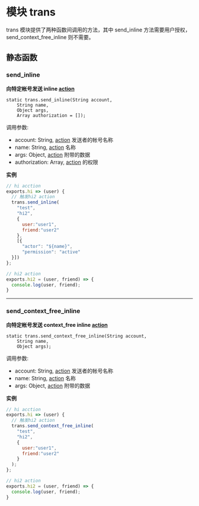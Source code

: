 # 模块 trans
trans 模块提供了两种函数间调用的方法，其中 send_inline 方法需要用户授权，send_context_free_inline 则不需要。

## 静态函数

### send_inline
**向特定帐号发送 inline [action](./action.md)**

```
static trans.send_inline(String account,
    String name,
    Object args,
    Array authorization = []);
```

调用参数:

- account: String, [action](./action.md) 发送者的帐号名称
- name: String, [action](./action.md) 名称
- args: Object, [action](./action.md) 附带的数据
- authorization: Array, [action](./action.md) 的权限

**实例**

```JavaScript
// hi acction
exports.hi => (user) {
  // 触发hi2 action
  trans.send_inline(
    "test", 
    "hi2", 
    {
      user:"user1", 
      friend:"user2"
    }, 
    [{
      "actor": "${name}", 
      "permission": "active"
  }])
};

// hi2 action
exports.hi2 = (user, friend) => {
  console.log(user, friend);
}
```



--------------------------
### send_context_free_inline
**向特定帐号发送 context_free inline [action](./action.md)**

```
static trans.send_context_free_inline(String account,
    String name,
    Object args);
```

调用参数:

- account: String, [action](./action.md) 发送者的帐号名称
- name: String, [action](./action.md) 名称
- args: Object, [action](./action.md) 附带的数据

**实例**

```JavaScript
// hi acction
exports.hi => (user) {
  // 触发hi2 action
  trans.send_context_free_inline(
    "test", 
    "hi2", 
    { 
      user:"user1", 
      friend:"user2" 
    }
  );
};

// hi2 action
exports.hi2 = (user, friend) => {
  console.log(user, friend);
}
```



